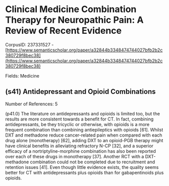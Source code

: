 # Clinical Medicine Combination Therapy for Neuropathic Pain: A Review of Recent Evidence

CorpusID: 237331527 - [https://www.semanticscholar.org/paper/a32844b3348474744027bfb2b2c380729f8bec38](https://www.semanticscholar.org/paper/a32844b3348474744027bfb2b2c380729f8bec38)

Fields: Medicine

## (s41) Antidepressant and Opioid Combinations
Number of References: 5

(p41.0) The literature on antidepressants and opioids is limited too, but the results are more consistent towards a benefit for CT. In fact, combining antidepressants, be they tricyclic or otherwise, with opioids is a more frequent combination than combining antiepileptics with opioids [61]. Whilst DXT and methadone reduce cancer-related pain when compared with each drug alone (monotherapy) [62], adding DXT to an opioid-PGB therapy might have clinical benefits in alleviating refractory N-CP [32], and a superior efficacy of a nortriptyline-morphine combination has also been reported over each of these drugs in monotherapy [37]. Another RCT with a DXT-methadone combination could not be completed due to recruitment and retention issues [41]. Even though little evidence exists, the quality seems better for CT with antidepressants plus opioids than for gabapentinoids plus opioids.
